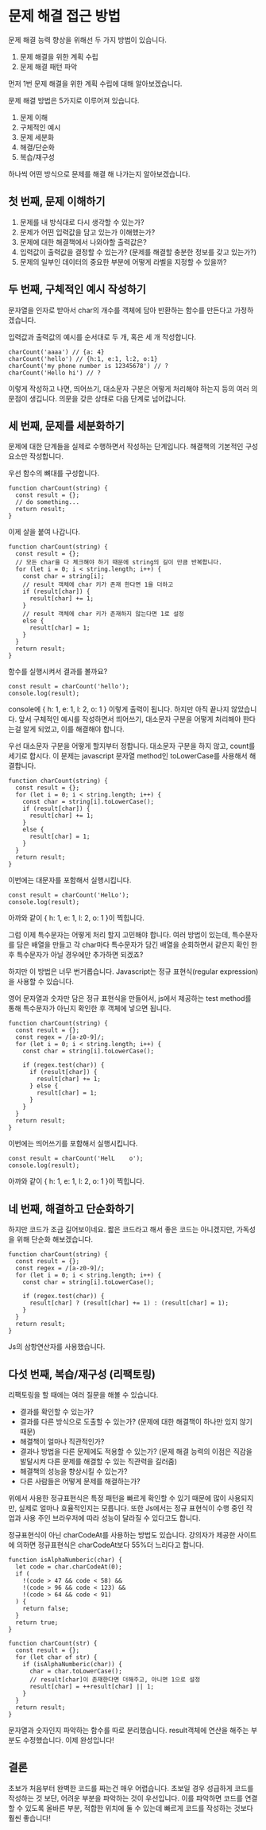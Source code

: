 # 문제 해결 접근 방법

문제 해결 능력 향상을 위해선 두 가지 방법이 있습니다.

1. 문제 해결을 위한 계획 수립
2. 문제 해결 패턴 파악

먼저 1번 문제 해결을 위한 계획 수립에 대해 알아보겠습니다.

문제 해결 방법은 5가지로 이루어져 있습니다.

1. 문제 이해
2. 구체적인 예시
3. 문제 세분화
4. 해결/단순화
5. 복습/재구성

하나씩 어떤 방식으로 문제를 해결 해 나가는지 알아보겠습니다.

## 첫 번째, 문제 이해하기

1. 문제를 내 방식대로 다시 생각할 수 있는가?
2. 문제가 어떤 입력값을 담고 있는가 이해했는가?
3. 문제에 대한 해결책에서 나와야할 출력값은?
4. 입력값이 출력값을 결정할 수 있는가? (문제를 해결할 충분한 정보를 갖고 있는가?)
5. 문제의 일부인 데이터의 중요한 부분에 어떻게 라벨을 지정할 수 있을까?

## 두 번째, 구체적인 예시 작성하기

문자열을 인자로 받아서 char의 개수를 객체에 담아 반환하는 함수를 만든다고 가정하겠습니다.

입력값과 출력값의 예시를 순서대로 두 개, 혹은 세 개 작성합니다.

```
charCount('aaaa') // {a: 4}
charCount('hello') // {h:1, e:1, l:2, o:1}
charCount('my phone number is 12345678') // ?
charCount('Hello hi') // ?
```

이렇게 작성하고 나면, 띄어쓰기, 대소문자 구분은 어떻게 처리해야 하는지 등의 여러 의문점이 생깁니다. 의문을 갖은 상태로 다음 단계로 넘어갑니다.

## 세 번째, 문제를 세분화하기

문제에 대한 단계들을 실제로 수행하면서 작성하는 단계입니다. 해결책의 기본적인 구성 요소만 작성합니다.

우선 함수의 뼈대를 구성합니다.

```
function charCount(string) {
  const result = {};
  // do something...
  return result;
}
```

이제 살을 붙여 나갑니다.

```
function charCount(string) {
  const result = {};
  // 모든 char을 다 체크해야 하기 때문에 string의 길이 만큼 반복합니다.
  for (let i = 0; i < string.length; i++) {
    const char = string[i];
    // result 객체에 char 키가 존재 한다면 1을 더하고
    if (result[char]) {
      result[char] += 1;
    }
    // result 객체에 char 키가 존재하지 않는다면 1로 설정
    else {
      result[char] = 1;
    }
  }
  return result;
}
```

함수를 실행시켜서 결과를 볼까요?

```
const result = charCount('hello');
console.log(result);
```

console에 { h: 1, e: 1, l: 2, o: 1 } 이렇게 출력이 됩니다. 하지만 아직 끝나지 않았습니다. 앞서 구체적인 예시를 작성하면서 띄어쓰기, 대소문자 구분을 어떻게 처리해야 한다는걸 알게 되었고, 이를 해결해야 합니다.

우선 대소문자 구분을 어떻게 할지부터 정합니다. 대소문자 구분을 하지 않고, count를 세기로 합시다. 이 문제는 javascript 문자열 method인 toLowerCase를 사용해서 해결합니다.

```
function charCount(string) {
  const result = {};
  for (let i = 0; i < string.length; i++) {
    const char = string[i].toLowerCase();
    if (result[char]) {
      result[char] += 1;
    }
    else {
      result[char] = 1;
    }
  }
  return result;
}
```

이번에는 대문자를 포함해서 실행시킵니다.

```
const result = charCount('HelLo');
console.log(result);
```

아까와 같이 { h: 1, e: 1, l: 2, o: 1 }이 찍힙니다.

그럼 이제 특수문자는 어떻게 처리 할지 고민해야 합니다. 여러 방법이 있는데, 특수문자를 담은 배열을 만들고 각 char마다 특수문자가 담긴 배열을 순회하면서 같은지 확인 한 후 특수문자가 아닐 경우에만 추가하면 되겠죠?

하지만 이 방법은 너무 번거롭습니다. Javascript는 정규 표현식(regular expression)을 사용할 수 있습니다.

영어 문자열과 숫자만 담은 정규 표현식을 만들어서, js에서 제공하는 test method를 통해 특수문자가 아닌지 확인한 후 객체에 넣으면 됩니다.

```
function charCount(string) {
  const result = {};
  const regex = /[a-z0-9]/;
  for (let i = 0; i < string.length; i++) {
    const char = string[i].toLowerCase();

    if (regex.test(char)) {
      if (result[char]) {
        result[char] += 1;
      } else {
        result[char] = 1;
      }
    }
  }
  return result;
}
```

이번에는 띄어쓰기를 포함해서 실행시킵니다.

```
const result = charCount('HelL    o');
console.log(result);
```

아까와 같이 { h: 1, e: 1, l: 2, o: 1 }이 찍힙니다.

## 네 번째, 해결하고 단순화하기

하지만 코드가 조금 길어보이네요. 짧은 코드라고 해서 좋은 코드는 아니겠지만, 가독성을 위해 단순화 해보겠습니다.

```
function charCount(string) {
  const result = {};
  const regex = /[a-z0-9]/;
  for (let i = 0; i < string.length; i++) {
    const char = string[i].toLowerCase();

    if (regex.test(char)) {
      result[char] ? (result[char] += 1) : (result[char] = 1);
    }
  }
  return result;
}
```

Js의 삼항연산자를 사용했습니다.

## 다섯 번째, 복습/재구성 (리팩토링)

리팩토링을 할 때에는 여러 질문을 해볼 수 있습니다.

- 결과를 확인할 수 있는가?
- 결과를 다른 방식으로 도출할 수 있는가? (문제에 대한 해결책이 하나만 있지 않기 때문)
- 해결책이 얼마나 직관적인가?
- 결과나 방법을 다른 문제에도 적용할 수 있는가? (문제 해결 능력의 이점은 직감을 발달시켜 다른 문제를 해결할 수 있는 직관력을 길러줌)
- 해결책의 성능을 향상시킬 수 있는가?
- 다른 사람들은 어떻게 문제를 해결하는가?

위에서 사용한 정규표현식은 특정 패턴을 빠르게 확인할 수 있기 때문에 많이 사용되지만, 실제로 얼마나 효율적인지는 모릅니다. 또한 Js에서는 정규 표현식이 수행 중인 작업과 사용 주인 브라우저에 따라 성능이 달라질 수 있다고도 합니다.

정규표현식이 아닌 charCodeAt를 사용하는 방법도 있습니다. 강의자가 제공한 사이트에 의하면 정규표현식은 charCodeAt보다 55%더 느리다고 합니다.

```
function isAlphaNumberic(char) {
  let code = char.charCodeAt(0);
  if (
    !(code > 47 && code < 58) &&
    !(code > 96 && code < 123) &&
    !(code > 64 && code < 91)
  ) {
    return false;
  }
  return true;
}

function charCount(str) {
  const result = {};
  for (let char of str) {
    if (isAlphaNumberic(char)) {
      char = char.toLowerCase();
      // result[char]이 존재한다면 더해주고, 아니면 1으로 설정
      result[char] = ++result[char] || 1;
    }
  }
  return result;
}
```

문자열과 숫자인지 파악하는 함수를 따로 분리했습니다. result객체에 연산을 해주는 부분도 수정했습니다. 이제 완성입니다!

## 결론

초보가 처음부터 완벽한 코드를 짜는건 매우 어렵습니다. 초보일 경우 성급하게 코드를 작성하는 것 보단, 어려운 부분을 파악하는 것이 우선입니다. 이를 파악하면 코드를 연결할 수 있도록 올바른 부분, 적합한 위치에 둘 수 있는데 빠르게 코드를 작성하는 것보다 훨씬 좋습니다!
